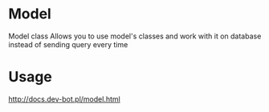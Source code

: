 # Model
Model class
Allows you to use model's classes and work with it on database instead of sending query every time
# Usage
http://docs.dev-bot.pl/model.html

